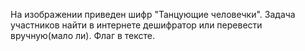 На изображении приведен шифр "Танцующие человечки". Задача участников найти в интернете дешифратор или перевести вручную(мало ли). Флаг в тексте.